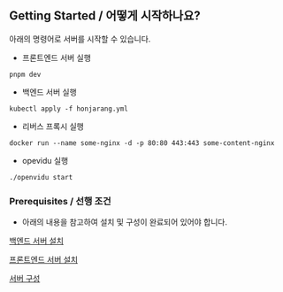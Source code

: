 ## Getting Started / 어떻게 시작하나요?

아래의 명령어로 서버를 시작할 수 있습니다.
- 프론트엔드 서버 실행
```shell
pnpm dev
```

- 백엔드 서버 실행
```shell
kubectl apply -f honjarang.yml
```
- 리버스 프록시 실행
```shell
docker run --name some-nginx -d -p 80:80 443:443 some-content-nginx
```
- opevidu 실행
```shell
./openvidu start
```

### Prerequisites / 선행 조건
- 아래의 내용을 참고하여 설치 및 구성이 완료되어 있어야 합니다.

[백엔드 서버 설치](INSTALL_BE.md)

[프론트엔드 서버 설치](INSTALL_FE.md)

[서버 구성](CONFIG.md)


